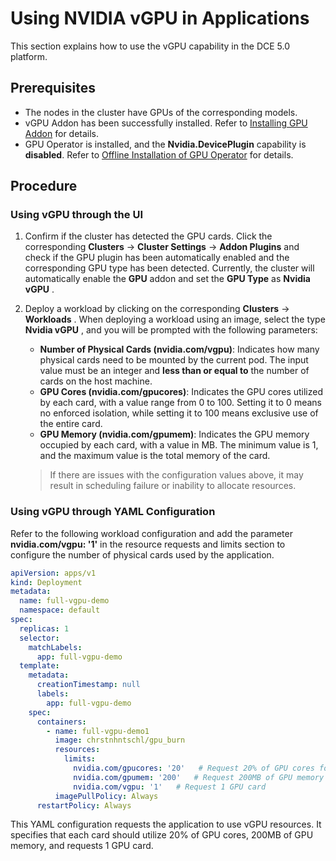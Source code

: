# Using NVIDIA vGPU in Applications

This section explains how to use the vGPU capability in the DCE 5.0 platform.

## Prerequisites

- The nodes in the cluster have GPUs of the corresponding models.
- vGPU Addon has been successfully installed. Refer to [Installing GPU Addon](vgpu_addon.md) for details.
- GPU Operator is installed, and the __Nvidia.DevicePlugin__ capability is **disabled**. Refer to [Offline Installation of GPU Operator](../install_nvidia_driver_of_operator.md) for details.

## Procedure

### Using vGPU through the UI

1. Confirm if the cluster has detected the GPU cards. Click the corresponding __Clusters__ -> __Cluster Settings__ -> __Addon Plugins__ and check if the GPU plugin has been automatically enabled and the corresponding GPU type has been detected. Currently, the cluster will automatically enable the __GPU__ addon and set the __GPU Type__ as __Nvidia vGPU__ .

    

2. Deploy a workload by clicking on the corresponding __Clusters__ -> __Workloads__ . When deploying a workload using an image, select the type __Nvidia vGPU__ , and you will be prompted with the following parameters:

    - **Number of Physical Cards (nvidia.com/vgpu)**: Indicates how many physical cards need to be mounted by the current pod. The input value must be an integer and **less than or equal to** the number of cards on the host machine.
    - **GPU Cores (nvidia.com/gpucores)**: Indicates the GPU cores utilized by each card, with a value range from 0 to 100. 
      Setting it to 0 means no enforced isolation, while setting it to 100 means exclusive use of the entire card.
    - **GPU Memory (nvidia.com/gpumem)**: Indicates the GPU memory occupied by each card, with a value in MB. The minimum value is 1, and the maximum value is the total memory of the card.

    > If there are issues with the configuration values above, it may result in scheduling failure or inability to allocate resources.



### Using vGPU through YAML Configuration

Refer to the following workload configuration and add the parameter __nvidia.com/vgpu: '1'__ in the resource requests and limits section to configure the number of physical cards used by the application.

```yaml
apiVersion: apps/v1
kind: Deployment
metadata:
  name: full-vgpu-demo
  namespace: default
spec:
  replicas: 1
  selector:
    matchLabels:
      app: full-vgpu-demo
  template:
    metadata:
      creationTimestamp: null
      labels:
        app: full-vgpu-demo
    spec:
      containers:
        - name: full-vgpu-demo1
          image: chrstnhntschl/gpu_burn
          resources:
            limits:
              nvidia.com/gpucores: '20'   # Request 20% of GPU cores for each card
              nvidia.com/gpumem: '200'   # Request 200MB of GPU memory for each card
              nvidia.com/vgpu: '1'   # Request 1 GPU card
          imagePullPolicy: Always
      restartPolicy: Always
```

This YAML configuration requests the application to use vGPU resources. It specifies that each card should utilize 20% of GPU cores, 200MB of GPU memory, and requests 1 GPU card.

